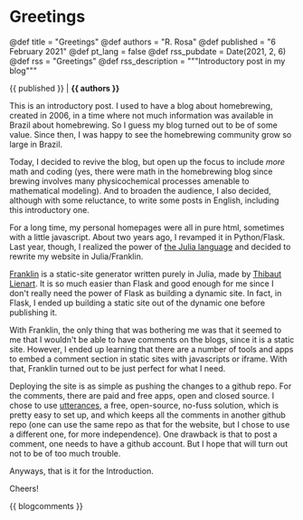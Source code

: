 # Greetings

@def title = "Greetings"
@def authors = "R. Rosa"
@def published = "6 February 2021"
@def pt_lang = false
@def rss_pubdate = Date(2021, 2, 6)
@def rss = "Greetings"
@def rss_description = """Introductory post in my blog"""

{{ published }} | **{{ authors }}**

This is an introductory post. I used to have a blog about homebrewing, created in 2006, in a time where not much information was available in Brazil about homebrewing. So I guess my blog turned out to be of some value. Since then, I was happy to see the homebrewing community grow so large in Brazil.

Today, I decided to revive the blog, but open up the focus to include *more* math and coding (yes, there were math in the homebrewing blog since brewing involves many physicochemical processes amenable to mathematical modeling). And to broaden the audience, I also decided, although with some reluctance, to write some posts in English, including this introductory one.

For a long time, my personal homepages were all in pure html, sometimes with a little javascript. About two years ago, I revamped it in Python/Flask. Last year, though, I realized the power of [the Julia language](https://julialang.org) and decided to rewrite my website in Julia/Franklin.

[Franklin](https://franklinjl.org) is a static-site generator written purely in Julia, made by [Thibaut Lienart](https://github.com/tlienart). It is so much easier than Flask and good enough for me since I don't really need the power of Flask as building a dynamic site. In fact, in Flask, I ended up building a static site out of the dynamic one before publishing it.

With Franklin, the only thing that was bothering me was that it seemed to me that I wouldn't be able to have comments on the blogs, since it is a static site. However, I ended up learning that there are a number of tools and apps to embed a comment section in static sites with javascripts or iframe. With that, Franklin turned out to be just perfect for what I need.

Deploying the site is as simple as pushing the changes to a github repo. For the comments, there are paid and free apps, open and closed source. I chose to use [utterances](https://utteranc.es), a free, open-source, no-fuss solution, which is pretty easy to set up, and which keeps all the comments in another github repo (one can use the same repo as that for the website, but I chose to use a different one, for more independence). One drawback is that to post a comment, one needs to have a github account. But I hope that will turn out not to be of too much trouble.

Anyways, that is it for the Introduction.

Cheers!

{{ blogcomments }}
